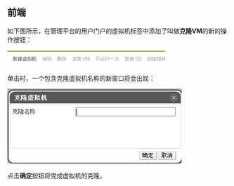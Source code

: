 ## 前端

如下图所示，在管理平台的用户门户的虚拟机标签中添加了叫做**克隆VM**的新的操作按钮：

 ![克隆VM](../images/CloneVM.png)

单击时，一个包含克隆虚拟机名称的新窗口将会出现：

 ![VM Name](../images/CloneVMName.png)

点击**确定**按钮将完成虚拟机的克隆。
